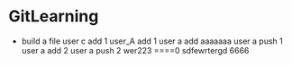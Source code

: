 # GitLearning
-  build a file
user c add 1
user_A add 1
user a add aaaaaaa
user a push 1
user a add 2
user a  push  2
wer223 ====0
sdfewrtergd
6666
